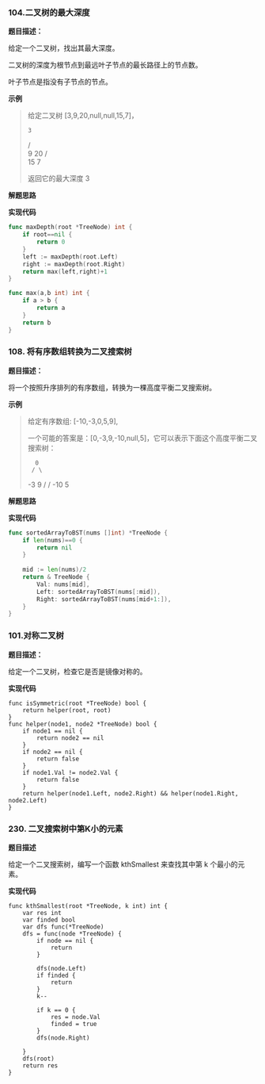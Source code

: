 ### 104.二叉树的最大深度

**题目描述：**

给定一个二叉树，找出其最大深度。

二叉树的深度为根节点到最远叶子节点的最长路径上的节点数。

叶子节点是指没有子节点的节点。

**示例**

> 给定二叉树 [3,9,20,null,null,15,7]，
>
>     3
>    / \
>   9  20
>     /  \
>    15   7
>
> 返回它的最大深度 3 

**解题思路**

**实现代码**

```go
func maxDepth(root *TreeNode) int {
    if root==nil {
        return 0
    }
    left := maxDepth(root.Left)
    right := maxDepth(root.Right)
    return max(left,right)+1
}

func max(a,b int) int {
    if a > b {
        return a
    }
    return b
}
```



### 108. 将有序数组转换为二叉搜索树

**题目描述：**

将一个按照升序排列的有序数组，转换为一棵高度平衡二叉搜索树。

**示例**

> 给定有序数组: [-10,-3,0,5,9],
>
> 一个可能的答案是：[0,-3,9,-10,null,5]，它可以表示下面这个高度平衡二叉搜索树：
>
>       0
>      / \
>    -3   9
>    /   /
>  -10  5

**解题思路**



**实现代码**

```go
func sortedArrayToBST(nums []int) *TreeNode {
    if len(nums)==0 {
        return nil
    }
    
    mid := len(nums)/2
    return & TreeNode {
        Val: nums[mid],
        Left: sortedArrayToBST(nums[:mid]),
        Right: sortedArrayToBST(nums[mid+1:]),
    }
}
```



### 101.对称二叉树

**题目描述：**

给定一个二叉树，检查它是否是镜像对称的。

**实现代码**

```
func isSymmetric(root *TreeNode) bool {
	return helper(root, root)
}
func helper(node1, node2 *TreeNode) bool {
	if node1 == nil {
		return node2 == nil
	}
	if node2 == nil {
		return false
	}
	if node1.Val != node2.Val {
		return false
	}
	return helper(node1.Left, node2.Right) && helper(node1.Right, node2.Left)
}
```

### 230. 二叉搜索树中第K小的元素

**题目描述**

给定一个二叉搜索树，编写一个函数 kthSmallest 来查找其中第 k 个最小的元素。

**实现代码**

```
func kthSmallest(root *TreeNode, k int) int {
	var res int
	var finded bool
	var dfs func(*TreeNode)
	dfs = func(node *TreeNode) {
		if node == nil {
			return
		}

		dfs(node.Left)
		if finded {
			return
		}
		k--

		if k == 0 {
			res = node.Val
			finded = true
		}
		dfs(node.Right)

	}
	dfs(root)
	return res
}

```


